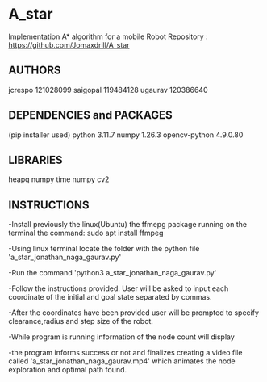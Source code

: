 
# A_star
Implementation A* algorithm for a mobile Robot
Repository : https://github.com/Jomaxdrill/A_star

## AUTHORS
jcrespo 121028099
saigopal 119484128
ugaurav 120386640

## DEPENDENCIES and PACKAGES
(pip installer used)
python 3.11.7
numpy 1.26.3
opencv-python 4.9.0.80

## LIBRARIES
 heapq
 numpy
 time
 numpy
 cv2

## INSTRUCTIONS

-Install previously the linux(Ubuntu) the ffmepg package running on the terminal the command:
	sudo apt install ffmpeg

-Using linux terminal locate the folder with the python file 'a_star_jonathan_naga_gaurav.py'

-Run the command 'python3 a_star_jonathan_naga_gaurav.py'

-Follow the instructions provided. User will be asked to input each coordinate of the initial and goal state separated by commas.

-After the coordinates have been provided user will be prompted to specify clearance,radius and step size of the robot.

-While program is running information of the node count will display

-the program informs success or not and finalizes creating a video file called 'a_star_jonathan_naga_gaurav.mp4' which animates the node exploration and optimal path found.
